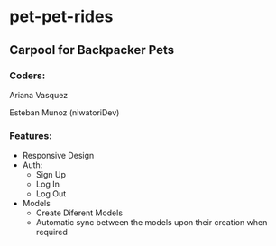 # pet-pet-rides
<h2>Carpool for Backpacker Pets</h2>

<h3>Coders:</h3>
<p>Ariana Vasquez</p>
<p>Esteban Munoz (niwatoriDev)</p>

<h3> Features: </h3>
<ul>
<li>
Responsive Design
</li>   
<li>
Auth:
<ul>
  <li>Sign Up</li>
  <li>Log In</li>
  <li>Log Out</li>
 </ul>
</li>
<li>
Models
  <ul>
    <li>Create Diferent Models</li>
    <li>Automatic sync between the models upon their creation when required</li>
  </ul>
</li>
</ul>
